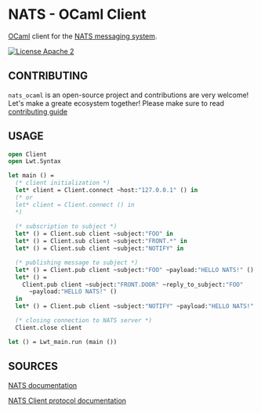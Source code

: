 # NATS - OCaml Client

[OCaml](https://ocaml.org/) client for the [NATS messaging system](https://nats.io).

[![License Apache 2][License-Image]][License-Url]

[License-Url]: https://www.apache.org/licenses/LICENSE-2.0
[License-Image]: https://img.shields.io/badge/License-Apache2-blue.svg

## CONTRIBUTING

`nats_ocaml` is an open-source project and contributions are very welcome! Let's make a greate ecosystem together! Please make sure to read [contributing guide](/CONTRIBUTING.md)

## USAGE 
```ocaml
open Client
open Lwt.Syntax

let main () =
  (* client initialization *)
  let* client = Client.connect ~host:"127.0.0.1" () in
  (* or  
  let* client = Client.connect () in  
  *)
  
  (* subscription to subject *)
  let* () = Client.sub client ~subject:"FOO" in
  let* () = Client.sub client ~subject:"FRONT.*" in
  let* () = Client.sub client ~subject:"NOTIFY" in

  (* publishing message to subject *)
  let* () = Client.pub client ~subject:"FOO" ~payload:"HELLO NATS!" () in
  let* () =
    Client.pub client ~subject:"FRONT.DOOR" ~reply_to_subject:"FOO"
      ~payload:"HELLO NATS!" ()
  in
  let* () = Client.pub client ~subject:"NOTIFY" ~payload:"HELLO NATS!" () in

  (* closing connection to NATS server *)  
  Client.close client

let () = Lwt_main.run (main ())
```

## SOURCES
[NATS documentation](https://docs.nats.io/)

[NATS Client protocol documentation](https://docs.nats.io/reference/reference-protocols/nats-protocol)